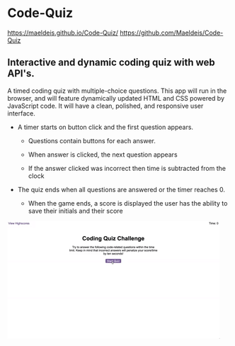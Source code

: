 # Code-Quiz

https://maeldeis.github.io/Code-Quiz/
https://github.com/Maeldeis/Code-Quiz


## Interactive and dynamic coding quiz with web API's.

A timed coding quiz with multiple-choice questions. This app will run in the browser, and will feature dynamically updated HTML and CSS powered by JavaScript code. It will have a clean, polished, and responsive user interface.

* A timer starts on button click and the first question appears.
 
  * Questions contain buttons for each answer.
  
  * When answer is clicked, the next question appears
  
  * If the answer clicked was incorrect then time is subtracted from the clock

* The quiz ends when all questions are answered or the timer reaches 0.

  * When the game ends, a score is displayed the user has the ability to save their initials and their score


![Animation of code quiz. Presses button to start quiz. Clicks the button for the answer to each question, displays if answer was correct or incorrect. Quiz finishes and displays high scores. User adds their intials, then clears their intials and starts over.](./assets/demo.gif)
